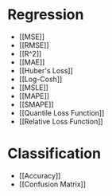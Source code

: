 # Regression
- [[MSE]]
- [[RMSE]]
- [[R^2]]
- [[MAE]]
- [[Huber's Loss]]
- [[Log-Cosh]]
- [[MSLE]]
- [[MAPE]]
- [[SMAPE]]
- [[Quantile Loss Function]]
- [[Relative Loss Function]]

# Classification
- [[Accuracy]]
- [[Confusion Matrix]]